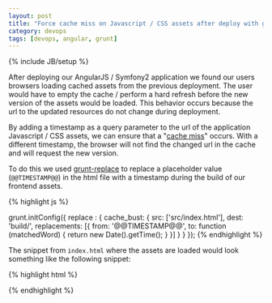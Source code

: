 ```yaml
---
layout: post
title: "Force cache miss on Javascript / CSS assets after deploy with grunt-replace"
category: devops
tags: [devops, angular, grunt]
---
```

{% include JB/setup %}

After deploying our AngularJS / Symfony2 application we found our users browsers loading cached assets from the previous deployment. The user would have to empty the cache / perform a hard refresh before the new version of the assets would be loaded. This behavior occurs because the url to the updated resources do not change during deployment. 

By adding a timestamp as a query parameter to the url of the application Javascript / CSS assets, we can ensure that a "[cache miss](http://stackoverflow.com/questions/18559342/what-is-a-cache-hit-and-a-cache-miss-why-context-switching-would-cause-cache-mi)" occurs. With a different timestamp, the browser will not find the changed url in the cache and will request the new version. 

To do this we used [grunt-replace](https://github.com/outaTiME/grunt-replace) to replace a placeholder value (`@@TIMESTAMP@@`) in the html file with a timestamp during the build of our frontend assets.

{% highlight js %}

grunt.initConfig({
    replace : {
        cache_bust: {
            src: ['src/index.html'],
            dest: 'build/',
            replacements: [{
                from: '@@TIMESTAMP@@',
                to: function (matchedWord) {
                    return new Date().getTime();
                }
            }]
        }
    }
});
{% endhighlight %}

The snippet from `index.html` where the assets are loaded would look something like the following snippet:

{% highlight html %}
<head>
    <!-- Load document styling -->
    <link rel="stylesheet" type="text/css" href="/css/vendor.css?v=@@TIMESTAMP@@">
    <link rel="stylesheet" type="text/css" href="/css/f.css?v=@@TIMESTAMP@@">
    <script type="text/javascript" src="/js/vendor.js?v=@@TIMESTAMP@@"></script>
    <script type="text/javascript" src="/js/f.js?v=@@TIMESTAMP@@"></script>
</head>
{% endhighlight %}
